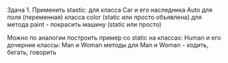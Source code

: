 Здача 1. Применить stastic:
для класса Car и его наследника Auto
для поля (переменная) класса color (static или просто объявлена)
для метода paint - покрасить машину (static или просто)

Можно по аналогии построить пример со static на классах:
Human и его дочерние классы: Man и Woman
методы для Man и Woman - ходить, бегать, говорить 







